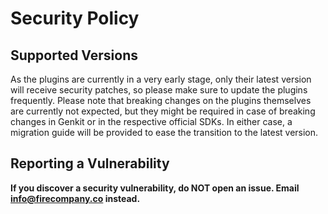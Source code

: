 # Security Policy

## Supported Versions

As the plugins are currently in a very early stage, only their latest version will
receive security patches, so please make sure to update the plugins frequently.
Please note that breaking changes on the plugins themselves are currently not expected,
but they might be required in case of breaking changes in Genkit or in the respective
official SDKs. In either case, a migration guide will be provided to ease the transition
to the latest version.

## Reporting a Vulnerability

**If you discover a security vulnerability, do NOT open an issue.
Email [info@firecompany.co](mailto:info@firecompany.co) instead.**
